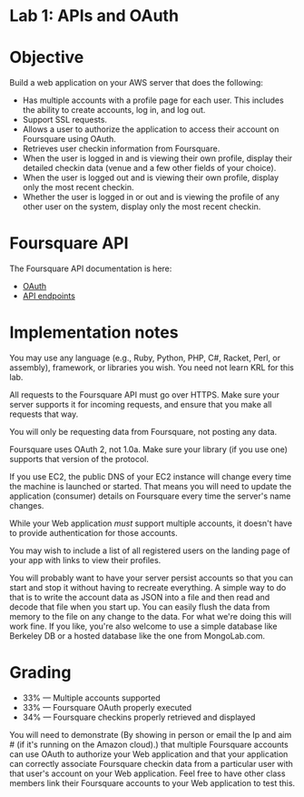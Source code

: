 # Lab 1: APIs and OAuth

# Objective

Build a web application on your AWS server that does the following:

- Has multiple accounts with a profile page for each user. This includes the ability to create accounts, log in, and log out.
- Support SSL requests.
- Allows a user to authorize the application to access their account on Foursquare using OAuth.
- Retrieves user checkin information from Foursquare.
- When the user is logged in and is viewing their own profile, display their detailed checkin data (venue and a few other fields of your choice).
- When the user is logged out and is viewing their own profile, display only the most recent checkin.
- Whether the user is logged in or out and is viewing the profile of any other user on the system, display only the most recent checkin.

# Foursquare API

The Foursquare API documentation is here:
- [OAuth](https://developer.foursquare.com/overview/auth)
- [API endpoints](https://developer.foursquare.com/docs/)

# Implementation notes

You may use any language (e.g., Ruby, Python, PHP, C#, Racket, Perl, or assembly), framework, or libraries you wish. You need not learn KRL for this lab.

All requests to the Foursquare API must go over HTTPS. Make sure your server supports it for incoming requests, and ensure that you make all requests that way.

You will only be requesting data from Foursquare, not posting any data.

Foursquare uses OAuth 2, not 1.0a. Make sure your library (if you use one) supports that version of the protocol.

If you use EC2, the public DNS of your EC2 instance will change every time the machine is launched or started. That means you will need to update the application (consumer) details on Foursquare every time the server's name changes.

While your Web application _must_ support multiple accounts, it doesn't have to provide authentication for those accounts. 

You may wish to include a list of all registered users on the landing page of your app with links to view their profiles.

You will probably want to have your server persist accounts so that you can start and stop it without having to recreate everything. A simple way to do that is to write the account data as JSON into a file and then read and decode that file when you start up. You can easily flush the data from memory to the file on any change to the data. For what we're doing this will work fine. If you like, you're also welcome to use a simple database like Berkeley DB or a hosted database like the one from MongoLab.com. 

# Grading
- 33% &mdash; Multiple accounts supported
- 33% &mdash; Foursquare OAuth properly executed
- 34% &mdash; Foursquare checkins properly retrieved and displayed

You will need to demonstrate (By showing in person or email the Ip and aim # (if it's running on the Amazon cloud).) that multiple Foursquare accounts can use OAuth to authorize your Web application and that your application can correctly associate Foursquare checkin data from a particular user with that user's account on your Web application. Feel free to have other class members link their Foursquare accounts to your Web application to test this. 

